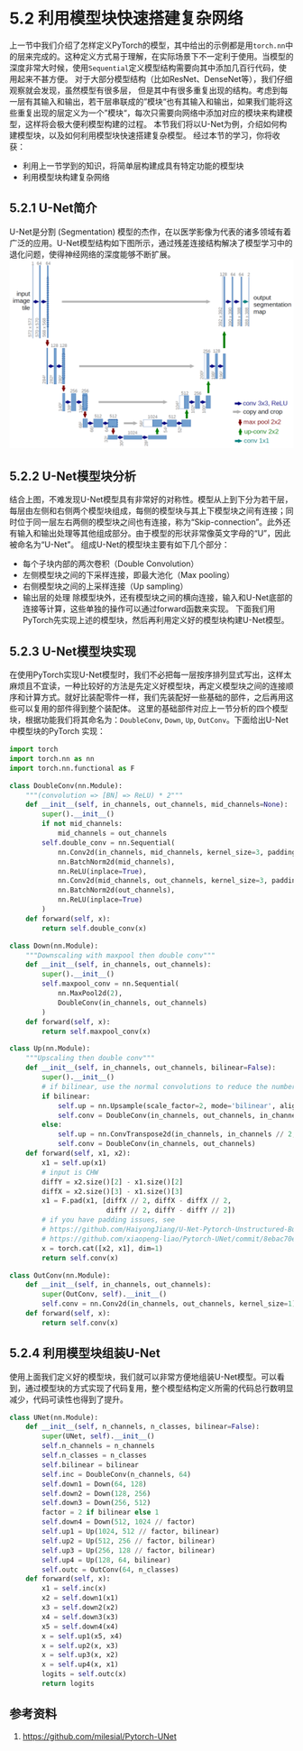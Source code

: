 # 5.2 利用模型块快速搭建复杂网络
上一节中我们介绍了怎样定义PyTorch的模型，其中给出的示例都是用`torch.nn`中的层来完成的。这种定义方式易于理解，在实际场景下不一定利于使用。当模型的深度非常大时候，使用`Sequential`定义模型结构需要向其中添加几百行代码，使用起来不甚方便。
对于大部分模型结构（比如ResNet、DenseNet等），我们仔细观察就会发现，虽然模型有很多层， 但是其中有很多重复出现的结构。考虑到每一层有其输入和输出，若干层串联成的”模块“也有其输入和输出，如果我们能将这些重复出现的层定义为一个”模块“，每次只需要向网络中添加对应的模块来构建模型，这样将会极大便利模型构建的过程。
本节我们将以U-Net为例，介绍如何构建模型块，以及如何利用模型块快速搭建复杂模型。
经过本节的学习，你将收获：
- 利用上一节学到的知识，将简单层构建成具有特定功能的模型块
- 利用模型块构建复杂网络
## 5.2.1 U-Net简介
U-Net是分割 (Segmentation) 模型的杰作，在以医学影像为代表的诸多领域有着广泛的应用。U-Net模型结构如下图所示，通过残差连接结构解决了模型学习中的退化问题，使得神经网络的深度能够不断扩展。
![unet](figures/5.2.1unet.png)
## 5.2.2 U-Net模型块分析
结合上图，不难发现U-Net模型具有非常好的对称性。模型从上到下分为若干层，每层由左侧和右侧两个模型块组成，每侧的模型块与其上下模型块之间有连接；同时位于同一层左右两侧的模型块之间也有连接，称为“Skip-connection”。此外还有输入和输出处理等其他组成部分。由于模型的形状非常像英文字母的“U”，因此被命名为“U-Net”。
组成U-Net的模型块主要有如下几个部分：
- 每个子块内部的两次卷积（Double Convolution）
- 左侧模型块之间的下采样连接，即最大池化（Max pooling）
- 右侧模型块之间的上采样连接（Up sampling）
- 输出层的处理
除模型块外，还有模型块之间的横向连接，输入和U-Net底部的连接等计算，这些单独的操作可以通过forward函数来实现。
下面我们用PyTorch先实现上述的模型块，然后再利用定义好的模型块构建U-Net模型。
## 5.2.3 U-Net模型块实现
在使用PyTorch实现U-Net模型时，我们不必把每一层按序排列显式写出，这样太麻烦且不宜读，一种比较好的方法是先定义好模型块，再定义模型块之间的连接顺序和计算方式。就好比装配零件一样，我们先装配好一些基础的部件，之后再用这些可以复用的部件得到整个装配体。
这里的基础部件对应上一节分析的四个模型块，根据功能我们将其命名为：`DoubleConv`, `Down`, `Up`, `OutConv`。下面给出U-Net中模型块的PyTorch 实现：
```python
import torch
import torch.nn as nn
import torch.nn.functional as F
```

```python
class DoubleConv(nn.Module):
    """(convolution => [BN] => ReLU) * 2"""
    def __init__(self, in_channels, out_channels, mid_channels=None):
        super().__init__()
        if not mid_channels:
            mid_channels = out_channels
        self.double_conv = nn.Sequential(
            nn.Conv2d(in_channels, mid_channels, kernel_size=3, padding=1, bias=False),
            nn.BatchNorm2d(mid_channels),
            nn.ReLU(inplace=True),
            nn.Conv2d(mid_channels, out_channels, kernel_size=3, padding=1, bias=False),
            nn.BatchNorm2d(out_channels),
            nn.ReLU(inplace=True)
        )
    def forward(self, x):
        return self.double_conv(x)
```

```python
class Down(nn.Module):
    """Downscaling with maxpool then double conv"""
    def __init__(self, in_channels, out_channels):
        super().__init__()
        self.maxpool_conv = nn.Sequential(
            nn.MaxPool2d(2),
            DoubleConv(in_channels, out_channels)
        )
    def forward(self, x):
        return self.maxpool_conv(x)
```

```python
class Up(nn.Module):
    """Upscaling then double conv"""
    def __init__(self, in_channels, out_channels, bilinear=False):
        super().__init__()
        # if bilinear, use the normal convolutions to reduce the number of channels
        if bilinear:
            self.up = nn.Upsample(scale_factor=2, mode='bilinear', align_corners=True)
            self.conv = DoubleConv(in_channels, out_channels, in_channels // 2)
        else:
            self.up = nn.ConvTranspose2d(in_channels, in_channels // 2, kernel_size=2, stride=2)
            self.conv = DoubleConv(in_channels, out_channels)
    def forward(self, x1, x2):
        x1 = self.up(x1)
        # input is CHW
        diffY = x2.size()[2] - x1.size()[2]
        diffX = x2.size()[3] - x1.size()[3]
        x1 = F.pad(x1, [diffX // 2, diffX - diffX // 2,
                        diffY // 2, diffY - diffY // 2])
        # if you have padding issues, see
        # https://github.com/HaiyongJiang/U-Net-Pytorch-Unstructured-Buggy/commit/0e854509c2cea854e247a9c615f175f76fbb2e3a
        # https://github.com/xiaopeng-liao/Pytorch-UNet/commit/8ebac70e633bac59fc22bb5195e513d5832fb3bd
        x = torch.cat([x2, x1], dim=1)
        return self.conv(x)
```

```python
class OutConv(nn.Module):
    def __init__(self, in_channels, out_channels):
        super(OutConv, self).__init__()
        self.conv = nn.Conv2d(in_channels, out_channels, kernel_size=1)
    def forward(self, x):
        return self.conv(x)
```
## 5.2.4 利用模型块组装U-Net
使用上面我们定义好的模型块，我们就可以非常方便地组装U-Net模型。可以看到，通过模型块的方式实现了代码复用，整个模型结构定义所需的代码总行数明显减少，代码可读性也得到了提升。
```python
class UNet(nn.Module):
    def __init__(self, n_channels, n_classes, bilinear=False):
        super(UNet, self).__init__()
        self.n_channels = n_channels
        self.n_classes = n_classes
        self.bilinear = bilinear
        self.inc = DoubleConv(n_channels, 64)
        self.down1 = Down(64, 128)
        self.down2 = Down(128, 256)
        self.down3 = Down(256, 512)
        factor = 2 if bilinear else 1
        self.down4 = Down(512, 1024 // factor)
        self.up1 = Up(1024, 512 // factor, bilinear)
        self.up2 = Up(512, 256 // factor, bilinear)
        self.up3 = Up(256, 128 // factor, bilinear)
        self.up4 = Up(128, 64, bilinear)
        self.outc = OutConv(64, n_classes)
    def forward(self, x):
        x1 = self.inc(x)
        x2 = self.down1(x1)
        x3 = self.down2(x2)
        x4 = self.down3(x3)
        x5 = self.down4(x4)
        x = self.up1(x5, x4)
        x = self.up2(x, x3)
        x = self.up3(x, x2)
        x = self.up4(x, x1)
        logits = self.outc(x)
        return logits
```
## 参考资料
1. https://github.com/milesial/Pytorch-UNet
